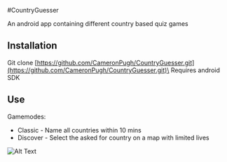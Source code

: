 #CountryGuesser

An android app containing different country based quiz games

## Installation

Git clone [https://github.com/CameronPugh/CountryGuesser.git](https://github.com/CameronPugh/CountryGuesser.git)\
Requires android SDK

## Use

Gamemodes:
- Classic - Name all countries within 10 mins
- Discover - Select the asked for country on a map with limited lives

![Alt Text](https://i.makeagif.com/media/3-17-2022/QiBCZ9.gif)



 
